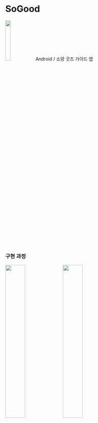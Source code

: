 # SoGood

<img width="18%" src="https://user-images.githubusercontent.com/81402961/228587813-fa755a1a-a7a1-402c-a949-d056716df77c.png"/>
Android / 소량 굿즈 가이드 앱

<h3>구현 과정</h3>
<div><img width="35%" src="https://user-images.githubusercontent.com/81402961/228587523-25397cc8-4301-40ba-8957-aa9c9f65cbe5.png"/>  <img width="35%" src="https://user-images.githubusercontent.com/81402961/228587582-52fa3c82-9607-41c7-ae30-433e45b8c2a3.png"/></div>

